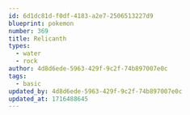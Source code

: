 ```yaml
---
id: 6d1dc81d-f0df-4183-a2e7-2506513227d9
blueprint: pokemon
number: 369
title: Relicanth
types:
  - water
  - rock
author: 4d8d6ede-5963-429f-9c2f-74b897007e0c
tags:
  - basic
updated_by: 4d8d6ede-5963-429f-9c2f-74b897007e0c
updated_at: 1716488645
---
```


